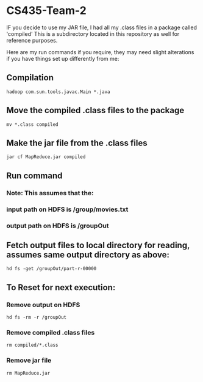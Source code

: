 # CS435-Team-2
IF you decide to use my JAR file, I had all my .class files in a package called 'compiled'
This is a subdirectory located in this repository as well for reference purposes.

Here are my run commands if you require, they may need slight alterations if you have things set up differently from me:
## Compilation
``` hadoop com.sun.tools.javac.Main *.java ```

## Move the compiled .class files to the package
``` mv *.class compiled ```

## Make the jar file from the .class files
``` jar cf MapReduce.jar compiled ```

## Run command
### **Note**: This assumes that the:
###                             input path on HDFS is /group/movies.txt
###                             output path on HDFS is /groupOut

## Fetch output files to local directory for reading, assumes same output directory as above:
``` hd fs -get /groupOut/part-r-00000 ```



## To Reset for next execution:
### Remove output on HDFS
```hd fs -rm -r /groupOut```
### Remove compiled .class files
```rm compiled/*.class```
### Remove jar file
```rm MapReduce.jar```



